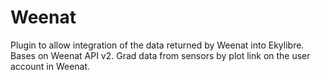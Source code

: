 # Weenat

Plugin to allow integration of the data returned by Weenat into Ekylibre.
Bases on Weenat API v2.
Grad data from sensors by plot link on the user account in Weenat.
